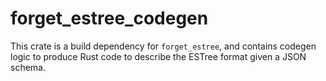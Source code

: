 # forget_estree_codegen

This crate is a build dependency for `forget_estree`, and contains codegen logic to produce Rust code to describe the ESTree format
given a JSON schema.